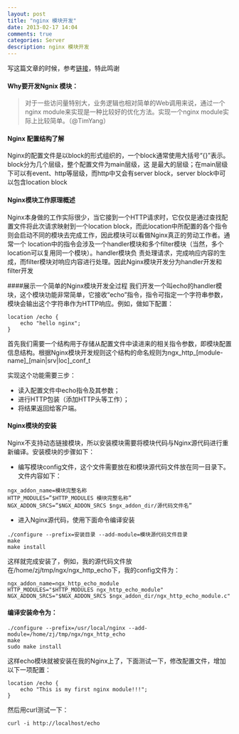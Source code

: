 ```yaml
---
layout: post
title: "nginx 模块开发"
date: 2013-02-17 14:04
comments: true
categories: Server
description: nginx 模块开发
---
```

写这篇文章的时候，参考[链接](http://blog.codinglabs.org/articles/intro-of-nginx-module-development.html)，特此鸣谢

#### Why要开发Ngnix 模块：

>对于一些访问量特别大，业务逻辑也相对简单的Web调用来说，通过一个nginx module来实现是一种比较好的优化方法。实现一个nginx module实际上比较简单。（@TimYang）

#### Nginx 配置结构了解
Nginx的配置文件是以block的形式组织的，一个block通常使用大括号“{}”表示。block分为几个层级，整个配置文件为main层级，这 是最大的层级；在main层级下可以有event、http等层级，而http中又会有server block，server block中可以包含location block

#### Nginx模块工作原理概述
Nginx本身做的工作实际很少，当它接到一个HTTP请求时，它仅仅是通过查找配置文件将此次请求映射到一个location block，而此location中所配置的各个指令则会启动不同的模块去完成工作，因此模块可以看做Nginx真正的劳动工作者。通常一个 location中的指令会涉及一个handler模块和多个filter模块（当然，多个location可以复用同一个模块）。handler模块负 责处理请求，完成响应内容的生成，而filter模块对响应内容进行处理。因此Nginx模块开发分为handler开发和filter开发

####展示一个简单的Nginx模块开发全过程
我们开发一个叫echo的handler模块，这个模块功能非常简单，它接收“echo”指令，指令可指定一个字符串参数，模块会输出这个字符串作为HTTP响应。例如，做如下配置：

```
location /echo {
    echo "hello nginx";
}
```

首先我们需要一个结构用于存储从配置文件中读进来的相关指令参数，即模块配置信息结构。根据Nginx模块开发规则这个结构的命名规则为ngx_http_[module-name]_[main|srv|loc]_conf_t

实现这个功能需要三步：
+ 读入配置文件中echo指令及其参数；
+ 进行HTTP包装（添加HTTP头等工作）；
+ 将结果返回给客户端。

#### Nginx模块的安装
Nginx不支持动态链接模块，所以安装模块需要将模块代码与Nginx源代码进行重新编译。安装模块的步骤如下：

+ 编写模块config文件，这个文件需要放在和模块源代码文件放在同一目录下。文件内容如下：

```
ngx_addon_name=模块完整名称
HTTP_MODULES=”$HTTP_MODULES 模块完整名称”
NGX_ADDON_SRCS=”$NGX_ADDON_SRCS $ngx_addon_dir/源代码文件名”
```

+ 进入Nginx源代码，使用下面命令编译安装

```
./configure --prefix=安装目录 --add-module=模块源代码文件目录
make
make install
```

这样就完成安装了，例如，我的源代码文件放在/home/zj/tmp/ngx/ngx_http_echo下，我的config文件为：

```
ngx_addon_name=ngx_http_echo_module
HTTP_MODULES="$HTTP_MODULES ngx_http_echo_module"
NGX_ADDON_SRCS="$NGX_ADDON_SRCS $ngx_addon_dir/ngx_http_echo_module.c"
```

#### 编译安装命令为：

```
./configure --prefix=/usr/local/nginx --add-module=/home/zj/tmp/ngx/ngx_http_echo
make
sudo make install
```

这样echo模块就被安装在我的Nginx上了，下面测试一下，修改配置文件，增加以下一项配置：

```
location /echo {
    echo "This is my first nginx module!!!";
}
```

然后用curl测试一下：

```
curl -i http://localhost/echo
```

